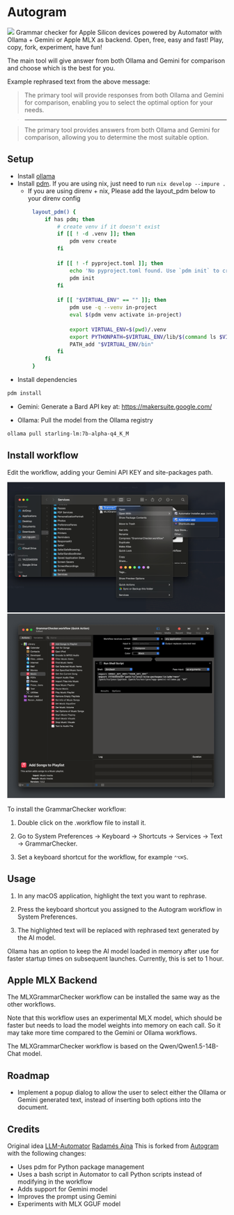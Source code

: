 # Autogram
<img src="assets/autogram.jpg" style="max-width: 400px;" />
Grammar checker for Apple Silicon devices powered by Automator with Ollama + Gemini or Apple MLX as backend.
Open, free, easy and fast!
Play, copy, fork, experiment, have fun!

The main tool will give answer from both Ollama and Gemini for comparison and choose which is the best for you.

Example rephrased text from the above message:

> The primary tool will provide responses from both Ollama and Gemini for comparison, enabling you to select the optimal option for your needs.

> ------

> The primary tool provides answers from both Ollama and Gemini for comparison, allowing you to determine the most suitable option.

## Setup

- Install [ollama](https://ollama.ai/)
- Install [pdm](https://pdm-project.org/latest/#installation). If you are using nix, just need to run `nix develop --impure .`
    - If you are using direnv + nix, Please add the layout_pdm below to your direnv config

```sh
        layout_pdm() {
            if has pdm; then
                # create venv if it doesn't exist
                if [[ ! -d .venv ]]; then
                    pdm venv create
                fi

                if [[ ! -f pyproject.toml ]]; then
                    echo 'No pyproject.toml found. Use `pdm init` to create one first.'
                    pdm init
                fi

                if [[ "$VIRTUAL_ENV" == "" ]]; then
                    pdm use -q --venv in-project
                    eval $(pdm venv activate in-project)

                    export VIRTUAL_ENV=$(pwd)/.venv
                    export PYTHONPATH=$VIRTUAL_ENV/lib/$(command ls $VIRTUAL_ENV/lib | head -1)/site-packages:$PYTHONPATH
                    PATH_add "$VIRTUAL_ENV/bin"
                fi
            fi
        }
```

- Install dependencies

```python
pdm install
```

- Gemini: Generate a Bard API key at: https://makersuite.google.com/

- Ollama: Pull the model from the Ollama registry

```sh
ollama pull starling-lm:7b-alpha-q4_K_M
```

## Install workflow

Edit the workflow, adding your Gemini API KEY and site-packages path.

<img src="assets/step-1.png" width="500"/>

<img src="assets/step-2.png" width="500"/>

To install the GrammarChecker workflow:

1. Double click on the .workflow file to install it.

2. Go to System Preferences -> Keyboard -> Shortcuts -> Services -> Text -> GrammarChecker.

3. Set a keyboard shortcut for the workflow, for example `⌃⌥⌘S`.

## Usage

1. In any macOS application, highlight the text you want to rephrase.

2. Press the keyboard shortcut you assigned to the Autogram workflow in System Preferences.

3. The highlighted text will be replaced with rephrased text generated by the AI model.

Ollama has an option to keep the AI model loaded in memory after use for faster startup times on subsequent launches. Currently, this is set to 1 hour.

## Apple MLX Backend

The MLXGrammarChecker workflow can be installed the same way as the other workflows.

Note that this workflow uses an experimental MLX model, which should be faster but needs to load the model weights into memory on each call. So it may take more time compared to the Gemini or Ollama workflows.

The MLXGrammarChecker workflow is based on the Qwen/Qwen1.5-14B-Chat model.

## Roadmap

- Implement a popup dialog to allow the user to select either the Ollama or Gemini generated text, instead of inserting both options into the document.

## Credits
Original idea [LLM-Automator](https://github.com/radames/LLM-automator) [Radamés Ajna](https://github.com/radames)
This is forked from [Autogram](https://github.com/ivanfioravanti/autogram) with the following changes:

- Uses pdm for Python package management
- Uses a bash script in Automator to call Python scripts instead of modifying in the workflow
- Adds support for Gemini model
- Improves the prompt using Gemini
- Experiments with MLX GGUF model
